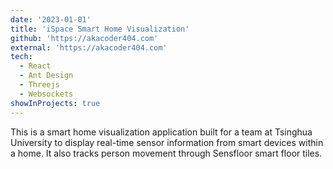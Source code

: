 ```yaml
---
date: '2023-01-01'
title: 'iSpace Smart Home Visualization'
github: 'https://akacoder404.com'
external: 'https://akacoder404.com'
tech:
  - React
  - Ant Design
  - Threejs
  - Websockets
showInProjects: true
---
```


This is a smart home visualization application built for a team at Tsinghua University to display real-time sensor information from smart devices within a home. It also tracks person movement through Sensfloor smart floor tiles.
